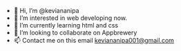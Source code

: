 - 👋 Hi, I’m @keviananipa
- 👀 I’m interested in web developing now.
- 🌱 I’m currently learning html and css
- 💞️ I’m looking to collaborate on Appbrewery
- 📫 Contact me on this email keviananipa001@gmail.com

<!---
keviananipa/keviananipa is a ✨ special ✨ repository because its `README.md` (this file) appears on your GitHub profile.
You can click the Preview link to take a look at your changes.
--->
